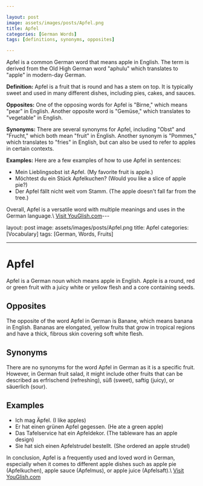 ```yaml
---

layout: post
image: assets/images/posts/Apfel.png
title: Apfel
categories: [German Words]
tags: [definitions, synonyms, opposites]

---
```


Apfel is a common German word that means apple in English. The term is derived from the Old High German word "aphulu" which translates to "apple" in modern-day German.  

**Definition:** Apfel is a fruit that is round and has a stem on top. It is typically sweet and used in many different dishes, including pies, cakes, and sauces. 

**Opposites:** One of the opposing words for Apfel is "Birne," which means "pear" in English. Another opposite word is "Gemüse," which translates to "vegetable" in English. 

**Synonyms:** There are several synonyms for Apfel, including "Obst" and "Frucht," which both mean "fruit" in English. Another synonym is "Pommes," which translates to "fries" in English, but can also be used to refer to apples in certain contexts. 

**Examples:** Here are a few examples of how to use Apfel in sentences: 

- Mein Lieblingsobst ist Apfel. (My favorite fruit is apple.) 
- Möchtest du ein Stück Apfelkuchen? (Would you like a slice of apple pie?) 
- Der Apfel fällt nicht weit vom Stamm. (The apple doesn't fall far from the tree.) 

Overall, Apfel is a versatile word with multiple meanings and uses in the German language.\ <a id="yg-widget-0" class="youglish-widget" data-query="Apfel" data-lang="german" data-components="8412" data-auto-start="0" data-bkg-color="theme_light" data-title="How%20to%20pronounce%20Apfel%20in%20German"  rel="nofollow" href="https://youglish.com">Visit YouGlish.com</a><script async src="https://youglish.com/public/emb/widget.js" charset="utf-8"></script>---

layout: post
image: assets/images/posts/Apfel.png
title: Apfel
categories: [Vocabulary]
tags: [German, Words, Fruits]

---

# Apfel

Apfel is a German noun which means apple in English. Apple is a round, red or green fruit with a juicy white or yellow flesh and a core containing seeds. 

## Opposites

The opposite of the word Apfel in German is Banane, which means banana in English. Bananas are elongated, yellow fruits that grow in tropical regions and have a thick, fibrous skin covering soft white flesh.

## Synonyms

There are no synonyms for the word Apfel in German as it is a specific fruit. However, in German fruit salad, it might include other fruits that can be described as erfrischend (refreshing), süß (sweet), saftig (juicy), or säuerlich (sour).

## Examples

- Ich mag Äpfel. (I like apples)
- Er hat einen grünen Apfel gegessen. (He ate a green apple)
- Das Tafelservice hat ein Apfeldekor. (The tableware has an apple design)
- Sie hat sich einen Apfelstrudel bestellt. (She ordered an apple strudel)

In conclusion, Apfel is a frequently used and loved word in German, especially when it comes to different apple dishes such as apple pie (Apfelkuchen), apple sauce (Apfelmus), or apple juice (Apfelsaft).\ <a id="yg-widget-0" class="youglish-widget" data-query="Apfel" data-lang="german" data-components="8412" data-auto-start="0" data-bkg-color="theme_light" data-title="How%20to%20pronounce%20Apfel%20in%20German"  rel="nofollow" href="https://youglish.com">Visit YouGlish.com</a><script async src="https://youglish.com/public/emb/widget.js" charset="utf-8"></script>